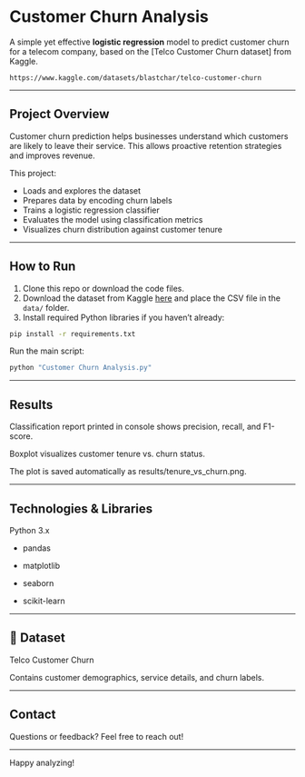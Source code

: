 #  Customer Churn Analysis

A simple yet effective **logistic regression** model to predict customer churn for a telecom company, based on the [Telco Customer Churn dataset] from Kaggle.
```
https://www.kaggle.com/datasets/blastchar/telco-customer-churn
```

---
##  Project Overview

Customer churn prediction helps businesses understand which customers are likely to leave their service. This allows proactive retention strategies and improves revenue.

This project:
- Loads and explores the dataset  
- Prepares data by encoding churn labels  
- Trains a logistic regression classifier  
- Evaluates the model using classification metrics  
- Visualizes churn distribution against customer tenure  

---

##  How to Run

1. Clone this repo or download the code files.  
2. Download the dataset from Kaggle [here](https://www.kaggle.com/datasets/blastchar/telco-customer-churn) and place the CSV file in the `data/` folder.  
3. Install required Python libraries if you haven’t already:
```bash
pip install -r requirements.txt
```

Run the main script:

```bash
python "Customer Churn Analysis.py"
```

---

## Results
Classification report printed in console shows precision, recall, and F1-score.

Boxplot visualizes customer tenure vs. churn status.

The plot is saved automatically as results/tenure_vs_churn.png.

---

## Technologies & Libraries
Python 3.x

- pandas

- matplotlib

- seaborn

- scikit-learn

---

## 🔗 Dataset
Telco Customer Churn

Contains customer demographics, service details, and churn labels.

---

## Contact
Questions or feedback? Feel free to reach out!

---

Happy analyzing!
